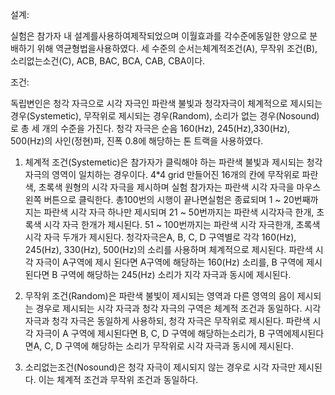 설계:

실험은 참가자 내 설계를사용하여제작되었으며 이월효과를 각수준에동일한 양으로 분배하기 위해 역균형법을사용하였다. 세 수준의 순서는체계적조건(A), 무작위 조건(B), 소리없는소건(C), ACB, BAC, BCA, CAB, CBA이다.


조건:

독립변인은 청각 자극으로 시각 자극인 파란색 불빛과 청각자극이 체계적으로 제시되는경우(Systemetic), 무작위로 제시되는 경우(Random), 
소리가 없는 경우(Nosound)로 총 세 개의 수준을 가진다. 
청각 자극은 순음 160(Hz), 245(Hz),330(Hz), 500(Hz)의 사인(정현)파, 진폭 0.8에 해당하는 톤 트랙을 사용하였다. 

1) 체계적 조건(Systemetic)은 참가자가 클릭해야 하는 파란색 불빛과 제시되는 청각 자극의 영역이 일치하는 경우이다.
   4*4 grid 만들어진 16개의 칸에 무작위로 파란색, 초록색 원형의 시각 자극을 제시하며 실험 참가자는 파란색 시각 자극을 마우스 왼쪽 버튼으로 클릭한다. 총100번의 시행이 끝나면실험은 종료되며 1 ~ 20번째까지는 파란색 시각 자극 하나만 제시되며 21 ~ 50번까지는 파란색 시각자극 한개, 초록색 시각 자극 한개가 제시된다. 51 ~ 100번까지는 파란색 시각 자극한개, 초록색 시각 자극 두개가 제시된다. 청각자극은A, B, C, D 구역별로 각각 160(Hz), 245(Hz), 330(Hz), 500(Hz)의 소리를 사용하며 체계적으로 제시된다. 파란색 시각 자극이 A구역에 제시 된다면 A구역에 해당하는 160(Hz) 소리를, B 구역에 제시된다면 B 구역에 해당하는 245(Hz) 소리가 지각 자극과 동시에 제시된다.


2) 무작위 조건(Random)은 파란색 불빛이 제시되는 영역과 다른 영역의 음이 제시되는 경우로 제시되는 시각 자극과 청각 자극의 구역은 체계적 조건과 동일하다. 
시각 자극과 청각 자극은 동일하게 사용하되, 청각 자극은 무작위로 제시된다. 파란색 시각 자극이 A 구역에 제시된다면 B, C, D 구역에 해당하는소리가, B 구역에제시된다면A, C, D 구역에 해당하는 소리가 무작위로 시각 자극과 동시에 제시된다. 

3) 소리없는조건(Nosound)은 청각 자극이 제시되지 않는 경우로 시각 자극만 제시된다. 이는 체계적 조건과 무작위 조건과 동일하다.

